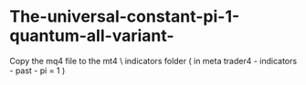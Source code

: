 # The-universal-constant-pi-1-quantum-all-variant-

Copy the mq4 file to the mt4 \ indicators folder  ( in meta trader4 - indicators - past - pi = 1 ) 
